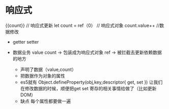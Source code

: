# 响应式

{{count}} // 响应式更新
let count = ref（0）    // 响应式对象
count.value++ //数据修改

- getter setter

- 数据业务 value count -> 包装成为响应式对象 ref -> 被拦截去更新依赖数据的地方
  - 声明了数据（value,count）
  - 把数据作为对象的属性
  - es5就有  Object.defineProperty(obj,key,descriptor{
    get,
    set
    }) 让我们在修改数据的时候，顺便把get set 寄存的相关事情给做了（比如更新DOM）
  - 缺点 每个属性都要做一遍